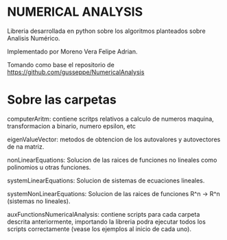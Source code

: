 # NUMERICAL ANALYSIS

Libreria desarrollada en python sobre los algoritmos planteados sobre Analisis Numérico.

Implementado por Moreno Vera Felipe Adrian.

Tomando como base el repositorio de https://github.com/gusseppe/NumericalAnalysis


# Sobre las carpetas

computerAritm: contiene scritps relativos a calculo de numeros maquina, transformacion a binario, numero epsilon, etc

eigenValueVector: metodos de obtencion de los autovalores y autovectores de na matriz.

nonLinearEquations: Solucion de las raices de funciones no lineales como polinomios u otras funciones.

systemLinearEquations: Solucion de sistemas de ecuaciones lineales.

systemNonLinearEquations: Solucion de las raices de funciones R^n -> R^n (sistemas no lineales).

auxFunctionsNumericalAnalysis: contiene scripts para cada carpeta descrita anteriormente, importando la libreria podra ejecutar todos los scripts correctamente (vease los ejemplos al inicio de cada uno).
